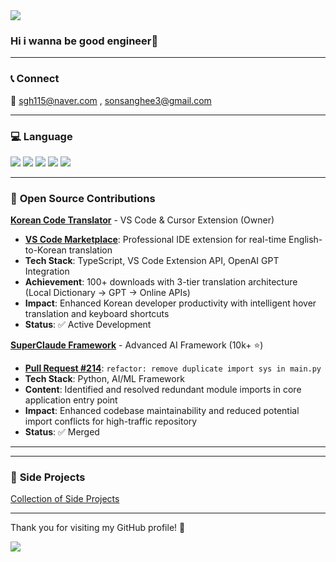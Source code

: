 <img src="https://capsule-render.vercel.app/api?type=waving&color=auto&height=200&section=header&text=Welcome&fontSize=90" />

### Hi i wanna be good engineer👋

<!--
**Higangssh/Higangssh** is a ✨ _special_ ✨ repository because its `README.md` (this file) appears on your GitHub profile.

Here are some ideas to get you started:

- 🔭 I’m currently working on ...
- 🌱 I’m currently learning ...
- 👯 I’m looking to collaborate on ...
- 🤔 I’m looking for help with ...
- 💬 Ask me about ...
- 📫 How to reach me: ...
- 😄 Pronouns: ...
- ⚡ Fun fact: ...
### 📫 **Job**
👨‍💻 BacekEnd Developer
-->
---
### 📞 **Connect**
📧 sgh115@naver.com , sonsanghee3@gmail.com

---

### 💻 **Language**
<div >
	<img src="https://img.shields.io/badge/Java-007396?style=flat&logo=Java&logoColor=white" />
	<img src="https://img.shields.io/badge/Kotlin-0095D5?style=flat&logo=Kotlin&logoColor=white" />
	<img src="https://img.shields.io/badge/TypeScript-3178C6?style=flat&logo=TypeScript&logoColor=white" />
	<img src="https://img.shields.io/badge/JavaScript-F7DF1E?style=flat&logo=JavaScript&logoColor=white" />
	<img src="https://img.shields.io/badge/Dart-0175C2?style=flat&logo=Dart&logoColor=white" />
</div>

---

### 🌟 **Open Source Contributions**

**[Korean Code Translator](https://github.com/Higangssh/korean-translator)** - VS Code & Cursor Extension (Owner)

- **[VS Code Marketplace](https://marketplace.visualstudio.com/items?itemName=sonsanghee-dev.korean-code-translator)**: Professional IDE extension for real-time English-to-Korean translation
- **Tech Stack**: TypeScript, VS Code Extension API, OpenAI GPT Integration
- **Achievement**: 100+ downloads with 3-tier translation architecture (Local Dictionary → GPT → Online APIs)
- **Impact**: Enhanced Korean developer productivity with intelligent hover translation and keyboard shortcuts
- **Status**: ✅ Active Development

**[SuperClaude Framework](https://github.com/SuperClaude-Org/SuperClaude_Framework)** - Advanced AI Framework (10k+ ⭐)

- **[Pull Request #214](https://github.com/SuperClaude-Org/SuperClaude_Framework/pull/214)**: `refactor: remove duplicate import sys in main.py`
- **Tech Stack**: Python, AI/ML Framework
- **Content**: Identified and resolved redundant module imports in core application entry point
- **Impact**: Enhanced codebase maintainability and reduced potential import conflicts for high-traffic repository
- **Status**: ✅ Merged

---

---

### 💼 **Side Projects**
  [Collection of Side Projects](https://github.com/Higangssh/Side-Project)

  
---

<div>
  <p>Thank you for visiting my GitHub profile! 🙏</p>
  <p>
    <a href="https://github.com/Higangssh">
      <img src="https://img.shields.io/badge/GitHub-181717?style=flat&logo=github&logoColor=white" />
    </a>
  </p>
</div>
